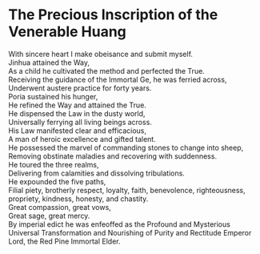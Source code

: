 # The Precious Inscription of the Venerable Huang

With sincere heart I make obeisance and submit myself.  
Jinhua attained the Way,  
As a child he cultivated the method and perfected the True.  
Receiving the guidance of the Immortal Ge, he was ferried across,  
Underwent austere practice for forty years.  
Poria sustained his hunger,  
He refined the Way and attained the True.  
He dispensed the Law in the dusty world,  
Universally ferrying all living beings across.  
His Law manifested clear and efficacious,  
A man of heroic excellence and gifted talent.  
He possessed the marvel of commanding stones to change into sheep,  
Removing obstinate maladies and recovering with suddenness.  
He toured the three realms,  
Delivering from calamities and dissolving tribulations.  
He expounded the five paths,  
Filial piety, brotherly respect, loyalty, faith, benevolence, righteousness, propriety, kindness, honesty, and chastity.  
Great compassion, great vows,  
Great sage, great mercy.  
By imperial edict he was enfeoffed as the Profound and Mysterious Universal Transformation and Nourishing of Purity and Rectitude Emperor Lord, the Red Pine Immortal Elder.

